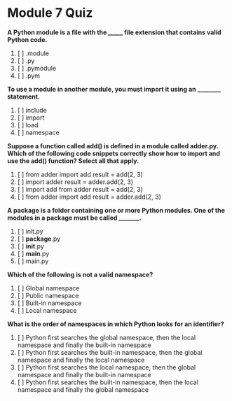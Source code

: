 # Module 7 Quiz

**A Python module is a file with the _____ file extension that contains valid Python code.**

1. [ ] .module
1. [ ] .py
1. [ ] .pymodule
1. [ ] .pym

**To use a module in another module, you must import it using an ________ statement.**

1. [ ] include
1. [ ] import
1. [ ] load
1. [ ] namespace

**Suppose a function called add() is defined in a module called adder.py. Which of the following code snippets correctly show how to import and use the add() function? Select all that apply.**

1. [ ]  from adder import add
        result = add(2, 3)
1. [ ]  import adder
        result = adder.add(2, 3)
1. [ ]  import add from adder
        result = add(2, 3)
1. [ ]  from adder import add
        result = adder.add(2, 3)

**A package is a folder containing one or more Python modules. One of the modules in a package must be called _______.**

1. [ ] init.py
1. [ ] __package__.py
1. [ ] __init__.py
1. [ ] __main__.py
1. [ ] main.py

**Which of the following is not a valid namespace?**

1. [ ] Global namespace
1. [ ] Public namespace
1. [ ] Built-in namespace
1. [ ] Local namespace

**What is the order of namespaces in which Python looks for an identifier?**

1. [ ] Python first searches the global namespace, then the local namespace and finally the built-in namespace
1. [ ] Python first searches the built-in namespace, then the global namespace and finally the local namespace
1. [ ] Python first searches the local namespace, then the global namespace and finally the built-in namespace
1. [ ] Python first searches the built-in namespace, then the local namespace and finally the global namespace

